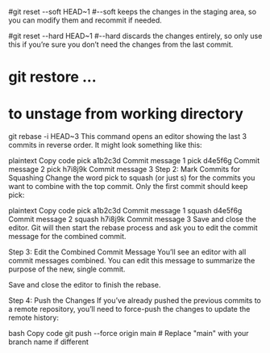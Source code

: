 

#git reset --soft HEAD~1
#--soft keeps the changes in the staging area, so you can modify them and recommit if needed.

#git reset --hard HEAD~1
#--hard discards the changes entirely, so only use this if you’re sure you don’t need the changes from the last commit.

# git restore <file>...
# to unstage from working directory

git rebase -i HEAD~3
This command opens an editor showing the last 3 commits in reverse order. It might look something like this:

plaintext
Copy code
pick a1b2c3d Commit message 1
pick d4e5f6g Commit message 2
pick h7i8j9k Commit message 3
Step 2: Mark Commits for Squashing
Change the word pick to squash (or just s) for the commits you want to combine with the top commit. Only the first commit should keep pick:

plaintext
Copy code
pick a1b2c3d Commit message 1
squash d4e5f6g Commit message 2
squash h7i8j9k Commit message 3
Save and close the editor. Git will then start the rebase process and ask you to edit the commit message for the combined commit.

Step 3: Edit the Combined Commit Message
You’ll see an editor with all commit messages combined. You can edit this message to summarize the purpose of the new, single commit.

Save and close the editor to finish the rebase.

Step 4: Push the Changes
If you’ve already pushed the previous commits to a remote repository, you’ll need to force-push the changes to update the remote history:

bash
Copy code
git push --force origin main  # Replace "main" with your branch name if different